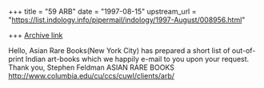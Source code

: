 +++
title = "59 ARB"
date = "1997-08-15"
upstream_url = "https://list.indology.info/pipermail/indology/1997-August/008956.html"

+++
[Archive link](https://list.indology.info/pipermail/indology/1997-August/008956.html)

Hello,
Asian Rare Books(New York City) has prepared a short 
list of out-of-print Indian art-books which we
happily e-mail to you upon your request.
Thank you,
Stephen Feldman
ASIAN RARE BOOKS
http://www.columbia.edu/cu/ccs/cuwl/clients/arb/




